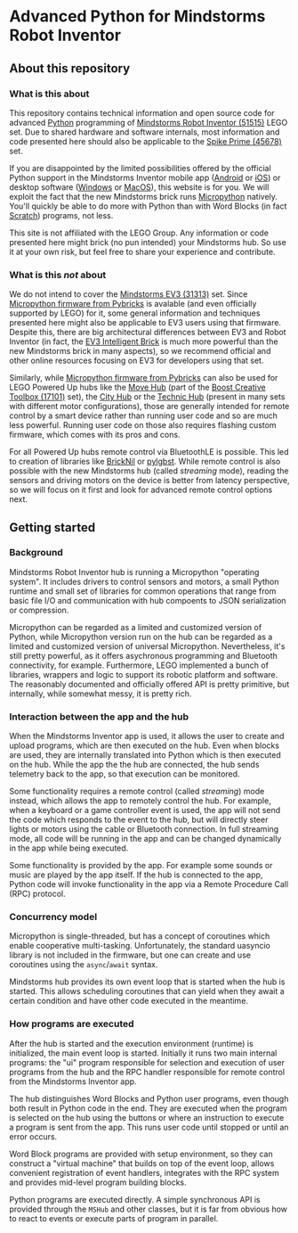 # Advanced Python for Mindstorms Robot Inventor

## About this repository

### What is this about

This repository contains technical information and open source code for advanced
[Python](http://www.python.org) programming of [Mindstorms Robot Inventor
(51515)](http://www.lego.com/product/51515) LEGO set. Due to shared hardware and software internals,
most information and code presented here should also be applicable to the [Spike Prime
(45678)](http://www.lego.com/product/45678) set.

If you are disappointed by the limited possibilities offered by the official Python support in the
Mindstorms Inventor mobile app
([Android](http://play.google.com/store/apps/details?id=com.lego.retail.mindstorms) or
[iOS](http://apps.apple.com/app/lego-mindstorms-inventor/id1515448947)) or desktop software
([Windows](http://www.microsoft.com/en-us/p/lego-mindstorms-robot-inventor/9mtq0n7w1d6x) or
[MacOS](http://apps.apple.com/app/lego-mindstorms-inventor/id1515448947)), this website is for you.
We will exploit the fact that the new Mindstorms brick runs [Micropython](http://micropython.org)
natively. You'll quickly be able to do more with Python than with Word Blocks (in fact
[Scratch](http://scratch.mit.edu)) programs, not less.

This site is not affiliated with the LEGO Group. Any information or code presented here might brick
(no pun intended) your Mindstorms hub. So use it at your own risk, but feel free to share your
experience and contribute.

### What is this *not* about

We do not intend to cover the [Mindstorms EV3 (31313)](http://www.lego.com/product/31313) set. Since
[Micropython firmware from Pybricks](http://pybricks.github.io/ev3-micropython) is avalable (and
even officially supported by LEGO) for it, some general information and techniques presented here
might also be applicable to EV3 users using that firmware. Despite this, there are big architectural
differences between EV3 and Robot Inventor (in fact, the [EV3 Intelligent
Brick](http://www.lego.com/product/45500) is much more powerful than the new Mindstorms brick in
many aspects), so we recommend official and other online resources focusing on EV3 for developers
using that set.

Similarly, while [Micropython firmware from Pybricks](http://pybricks.com) can also be used for LEGO
Powered Up hubs like the [Move Hub](http://www.lego.com/product/88006) (part of the [Boost Creative
Toolbox (17101)](http://www.lego.com/product/17101) set), the [City
Hub](http://www.lego.com/product/88009) or the [Technic Hub](http://www.lego.com/product/88012)
(present in many sets with different motor configurations),
those are generally intended for remote control by a smart device rather than running user code and
so are much less powerful. Running user code on those also requires flashing custom firmware, which
comes with its pros and cons.

For all Powered Up hubs remote control via BluetoothLE is possible. This led to creation of
libraries like [BrickNil](http://pypi.org/project/bricknil) or
[pylgbst](http://github.com/undera/pylgbst). While remote control is also possible with the new
Mindstorms hub (called *streaming* mode), reading the sensors and driving motors on the device is
better from latency perspective, so we will focus on it first and look for advanced remote control
options next.

## Getting started

### Background

Mindstorms Robot Inventor hub is running a Micropython "operating system". It includes drivers to
control sensors and motors, a small Python runtime and small set of libraries for common operations
that range from basic file I/O and communication with hub compoents to JSON serialization or
compression.

Micropython can be regarded as a limited and customized version of Python, while Micropython version
run on the hub can be regarded as a limited and customized version of universal Micropython.
Nevertheless, it's still pretty powerful, as it offers asychronous programming and Bluetooth
connectivity, for example. Furthermore, LEGO implemented a bunch of libraries, wrappers and logic
to support its robotic platform and software. The reasonably documented and officially offered
API is pretty primitive, but internally, while somewhat messy, it is pretty rich.

### Interaction between the app and the hub

When the Mindstorms Inventor app is used, it allows the user to create and upload programs, which
are then executed on the hub. Even when blocks are used, they are internally translated into Python
which is then executed on the hub. While the app the the hub are connected, the hub sends telemetry
back to the app, so that execution can be monitored.

Some functionality requires a remote control (called *streaming*) mode instead, which allows the app
to remotely control the hub. For example, when a keyboard or a game controller event is used, the
app will not send the code which responds to the event to the hub, but will directly steer lights or
motors using the cable or Bluetooth connection. In full streaming mode, all code will be running in
the app and can be changed dynamically in the app while being executed.

Some functionality is provided by the app. For example some sounds or music are played by the app
itself. If the hub is connected to the app, Python code will invoke functionality in the app via
a Remote Procedure Call (RPC) protocol.

### Concurrency model

Micropython is single-threaded, but has a concept of coroutines which enable cooperative
multi-tasking. Unfortunately, the standard uasyncio library is not included in the firmware, but one
can create and use coroutines using the `async`/`await` syntax.

Mindstorms hub provides its own event loop that is started when the hub is started. This allows
scheduling coroutines that can yield when they await a certain condition and have other code
executed in the meantime.

### How programs are executed

After the hub is started and the execution environment (runtime) is initialized, the main event loop
is started. Initially it runs two main internal programs: the "ui" program responsible for selection
and execution of user programs from the hub and the RPC handler responsible for remote control from
the Mindstorms Inventor app.

The hub distinguishes Word Blocks and Python user programs, even though both result in Python code
in the end. They are executed when the program is selected on the hub using the buttons or where an
instruction to execute a program is sent from the app. This runs user code until stopped or until
an error occurs.

Word Block programs are provided with setup environment, so they can construct a "virtual machine"
that builds on top of the event loop, allows convenient registration of event handlers, integrates
with the RPC system and provides mid-level program building blocks.

Python programs are executed directly. A simple synchronous API is provided through the `MSHub` and
other classes, but it is far from obvious how to react to events or execute parts of program in
parallel.

